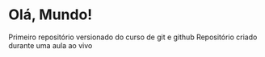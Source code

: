 # Olá, Mundo!
 Primeiro repositório versionado do curso de git e github
 Repositório criado durante uma aula ao vivo
